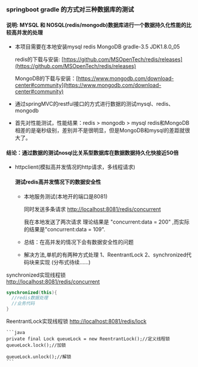 ### springboot gradle 的方式对三种数据库的测试

#### 说明: MYSQL 和 NOSQL(redis/mongodb)数据库进行一个数据持久化性能的比较高并发的处理

- 本项目需要在本地安装mysql redis MongoDB gradle-3.5 JDK1.8.0_05

    redis的下载与安装:  [https://github.com/MSOpenTech/redis/releases](https://github.com/MSOpenTech/redis/releases)
    
    MongoDB的下载与安装：[https://www.mongodb.com/download-center#community](https://www.mongodb.com/download-center#community)

- 通过springMVC的restful接口的方式进行数据的测试mysql、redis、mongodb

- 首先对性能测试，性能结果：redis > mongodb > mysql
    redis和MongoDB相差的是毫秒级别，差别并不是很明显，但是MongoDB和mysql的差距就很大了。

#### 结论：通过数据的测试nosql比关系型数据库在数据数据持久化快接近50倍

- httpclient(模拟高并发情况的http请求，多线程请求)

  #### 测试redis高并发情况下的数据安全性
    
    - 本地服务测试(本地开的端口是8081)
    
        同时发送多条请求  [http://localhost:8081/redis/concurrent](http://localhost:8081/redis/concurrent)
    	
    	我在本地发送了两次请求 理论结果是 "concurrent:data = 200" ,而实际的结果是"concurrent:data = 109".
    	
  - 总结：在高并发的情况下会有数据安全性的问题
  
  - 解决方法,单机的有两种方式处理 1、ReentrantLock  2、synchronized代码块来实现 (分布式待续……)
  
  
 synchronized实现线程锁   
 [http://localhost:8081/redis/concurrent](http://localhost:8081/redis/concurrent)
  
  ```java
  synchronized(this){
    //redis数据处理
    //业务代码            
  }
  
  ```
  
 ReentrantLock实现线程锁 
 [http://localhost:8081/redis/lock](http://localhost:8081/redis/lock)
    
    ```java
    private final Lock queueLock = new ReentrantLock();//定义线程锁
    queueLock.lock();//加锁
    
    queueLock.unlock();//解锁
    ```
    
    
    